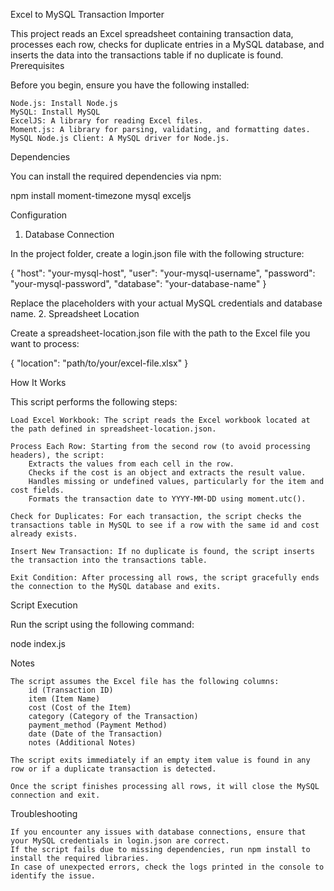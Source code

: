 Excel to MySQL Transaction Importer

This project reads an Excel spreadsheet containing transaction data, processes each row, checks for duplicate entries in a MySQL database, and inserts the data into the transactions table if no duplicate is found.
Prerequisites

Before you begin, ensure you have the following installed:

    Node.js: Install Node.js
    MySQL: Install MySQL
    ExcelJS: A library for reading Excel files.
    Moment.js: A library for parsing, validating, and formatting dates.
    MySQL Node.js Client: A MySQL driver for Node.js.

Dependencies

You can install the required dependencies via npm:

npm install moment-timezone mysql exceljs

Configuration
1. Database Connection

In the project folder, create a login.json file with the following structure:

{
  "host": "your-mysql-host",
  "user": "your-mysql-username",
  "password": "your-mysql-password",
  "database": "your-database-name"
}

Replace the placeholders with your actual MySQL credentials and database name.
2. Spreadsheet Location

Create a spreadsheet-location.json file with the path to the Excel file you want to process:

{
  "location": "path/to/your/excel-file.xlsx"
}

How It Works

This script performs the following steps:

    Load Excel Workbook: The script reads the Excel workbook located at the path defined in spreadsheet-location.json.

    Process Each Row: Starting from the second row (to avoid processing headers), the script:
        Extracts the values from each cell in the row.
        Checks if the cost is an object and extracts the result value.
        Handles missing or undefined values, particularly for the item and cost fields.
        Formats the transaction date to YYYY-MM-DD using moment.utc().

    Check for Duplicates: For each transaction, the script checks the transactions table in MySQL to see if a row with the same id and cost already exists.

    Insert New Transaction: If no duplicate is found, the script inserts the transaction into the transactions table.

    Exit Condition: After processing all rows, the script gracefully ends the connection to the MySQL database and exits.

Script Execution

Run the script using the following command:

node index.js

Notes

    The script assumes the Excel file has the following columns:
        id (Transaction ID)
        item (Item Name)
        cost (Cost of the Item)
        category (Category of the Transaction)
        payment_method (Payment Method)
        date (Date of the Transaction)
        notes (Additional Notes)

    The script exits immediately if an empty item value is found in any row or if a duplicate transaction is detected.

    Once the script finishes processing all rows, it will close the MySQL connection and exit.

Troubleshooting

    If you encounter any issues with database connections, ensure that your MySQL credentials in login.json are correct.
    If the script fails due to missing dependencies, run npm install to install the required libraries.
    In case of unexpected errors, check the logs printed in the console to identify the issue.